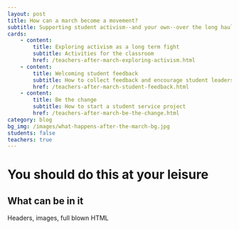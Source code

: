 ```yaml
---
layout: post
title: How can a march become a movement?
subtitle: Supporting student activism--and your own--over the long haul
cards:
    - content:
        title: Exploring activism as a long term fight
        subtitle: Activities for the classroom 
        href: /teachers-after-march-exploring-activism.html
    - content:
        title: Welcoming student feedback
        subtitle: How to collect feedback and encourage student leadership
        href: /teachers-after-march-student-feedback.html
    - content:
        title: Be the change
        subtitle: How to start a student service project
        href: /teachers-after-march-be-the-change.html        
category: blog
bg_img: /images/what-happens-after-the-march-bg.jpg
students: false
teachers: true
---
```


You should do this at your leisure
==================================

## What can be in it

Headers, images, full blown HTML

